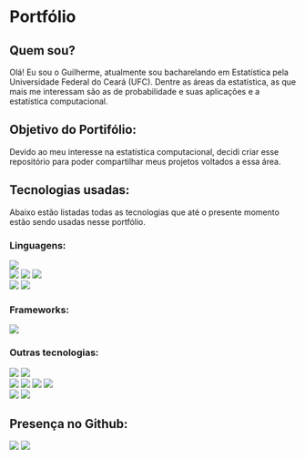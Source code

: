 # Portfólio

## Quem sou?

Olá! Eu sou o Guilherme, atualmente sou bacharelando em Estatística pela Universidade Federal do Ceará (UFC).
Dentre as áreas da estatística, as que mais me interessam são as de probabilidade e suas aplicações e a estatística computacional.

## Objetivo do Portifólio:

Devido ao meu interesse na estatística computacional, decidi criar esse repositório para poder compartilhar meus projetos voltados a essa área.

## Tecnologias usadas:

Abaixo estão listadas todas as tecnologias que até o presente momento estão sendo usadas nesse portfólio.

### Linguagens:
  <div>
    <img src="https://img.shields.io/badge/Python-14354C?style=for-the-badge&logo=python&logoColor=white"></img></br>
    <img src="https://img.shields.io/badge/JavaScript-323330?style=for-the-badge&logo=javascript&logoColor=F7DF1E"></img>
    <img src="https://img.shields.io/badge/HTML5-E34F26?style=for-the-badge&logo=html5&logoColor=white"></img>
    <img src="https://img.shields.io/badge/CSS3-1572B6?style=for-the-badge&logo=css3&logoColor=white"></img></br>
    <img src="https://img.shields.io/badge/Overleaf-47A141?style=for-the-badge&logo=Overleaf&logoColor=white"></img>
    <img src="https://img.shields.io/badge/Markdown-000000?style=for-the-badge&logo=markdown&logoColor=white"></img>
  </div>
  
### Frameworks:
<div>
    <img src="https://img.shields.io/badge/React-20232A?style=for-the-badge&logo=react&logoColor=61DAFB"></img>
  </div>

### Outras tecnologias:
  <div>
    <img src="https://img.shields.io/badge/GitHub-100000?style=for-the-badge&logo=github&logoColor=white"></img>
    <img src="https://img.shields.io/badge/GIT-E44C30?style=for-the-badge&logo=git&logoColor=white"></img></br>
    <img src="https://img.shields.io/badge/Visual_Studio_Code-0078D4?style=for-the-badge&logo=visual%20studio%20code&logoColor=white"></img>
    <img src="https://img.shields.io/badge/Notepad++-90E59A.svg?style=for-the-badge&logo=notepad%2B%2B&logoColor=black"></img>
    <img src="https://img.shields.io/badge/sublime_text-%23575757.svg?&style=for-the-badge&logo=sublime-text&logoColor=important"></img>
    <img src="https://img.shields.io/badge/replit-667881?style=for-the-badge&logo=replit&logoColor=white"></img></br>
    <img src="https://img.shields.io/badge/Windows-0078D6?style=for-the-badge&logo=windows&logoColor=white"></img>
    <img src="https://img.shields.io/badge/powershell-5391FE?style=for-the-badge&logo=powershell&logoColor=white"></img>
  </div>
 
## Presença no Github:

 <div>
    <img src="https://github-readme-stats.vercel.app/api?username=Gset12&theme=blue-green"></img>
    <img src="https://github-readme-stats.vercel.app/api/top-langs/?username=Gset12&theme=blue-green"></img>
  </div>



